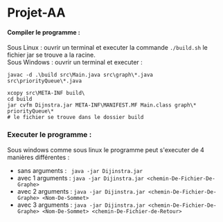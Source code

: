 # Projet-AA

#### Compiler le programme :
  Sous Linux : ouvrir un terminal et executer la commande ```./build.sh``` le fichier jar se trouve a la racine.  
  Sous Windows : ouvrir un terminal et executer :
   ```
   javac -d .\build src\Main.java src\graph\*.java src\priorityQueue\*.java      

  xcopy src\META-INF build\
  cd build
  jar cvfm Dijnstra.jar META-INF\MANIFEST.MF Main.class graph\* priorityQueue\*
  # le fichier se trouve dans le dossier build
  ```
   ### Executer le programme : 
   Sous windows comme sous linux le programme peut s'executer de 4 manières différentes :  
   - sans arguments : ``` java -jar Dijinstra.jar```
   - avec 1 arguments : ```java -jar Dijinstra.jar <chemin-De-Fichier-De-Graphe>```  
   - avec 2 arguments : ```java -jar Dijinstra.jar <chemin-De-Fichier-De-Graphe> <Nom-De-Sommet>```  
   - avec 3 arguments : ```java -jar Dijinstra.jar <chemin-De-Fichier-De-Graphe> <Nom-De-Sommet> <chemin-De-Fichier-de-Retour>```  
